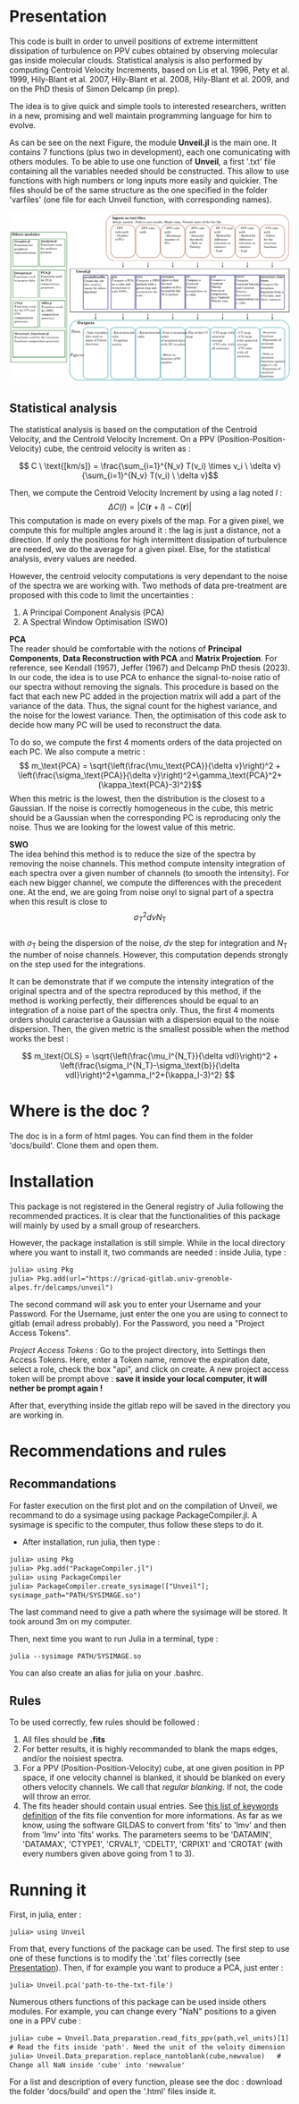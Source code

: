 

# Presentation 
This code is built in order to unveil positions of extreme intermittent dissipation of turbulence on PPV cubes obtained by observing molecular gas inside molecular clouds. Statistical analysis is also performed by computing Centroid Velocity Increments, based on Lis et al. 1996, Pety et al. 1999, Hily-Blant et al. 2007, Hily-Blant et al. 2008, Hily-Blant et al. 2009, and on the PhD thesis of Simon Delcamp (in prep).

The idea is to give quick and simple tools to interested researchers, written in a new, promising and well maintain programming language for him to evolve. 

As can be see on the next Figure, the module **Unveil.jl** is the main one. It contains 7 functions (plus two in development), each one comunicating with others modules. To be able to use one function of **Unveil**, a first '.txt' file containing all the variables needed should be constructed. This allow to use functions with high numbers or long inputs more easily and quickier. The files should be of the same structure as the one specified in the folder 'varfiles' (one file for each Unveil function, with corresponding names). 


![Structuration of the code](docs/build/assets/codestructure.png)

## Statistical analysis
The statistical analysis is based on the computation of the Centroid Velocity, and the Centroid Velocity Increment. On a PPV (Position-Position-Velocity) cube, the centroid velocity is writen as :

  $$  C \ \text{[km/s]} = \frac{\sum_{i=1}^{N_v} T(v_i) \times v_i \ \delta v}{\sum_{i=1}^{N_v} T(v_i) \ \delta v}$$

Then, we compute the Centroid Velocity Increment by using a lag noted $l$ :
$$\Delta C(l) = |C(\textbf{r}+l)-C(\textbf{r}) |$$
This computation is made on every pixels of the map. For a given pixel, we compute this for multiple angles around it : the lag is just a distance, not a direction. If only the positions for high intermittent dissipation of turbulence are needed, we do the average for a given pixel. Else, for the statistical analysis, every values are needed. 

However, the centroid velocity computations is very dependant to the noise of the spectra we are working with. Two methods of data pre-treatment are proposed with this code to limit the uncertainties :
1. A Principal Component Analysis (PCA)
2. A Spectral Window Optimisation (SWO)

**PCA** \
The reader should be comfortable with the notions of **Principal Components**, **Data Reconstruction with PCA** and **Matrix Projection**. For reference, see Kendall (1957), Jeffer (1967) and Delcamp PhD thesis (2023). In our code, the idea is to use PCA to enhance the signal-to-noise ratio of our spectra without removing the signals. This procedure is based on the fact that each new PC added in the projection matrix will add a part of the variance of the data. Thus, the signal count for the highest variance, and the noise for the lowest variance. Then, the optimisation of this code ask to decide how many PC will be used to reconstruct the data. 

To do so, we compute the first 4 moments orders of the data projected on each PC. We also compute a metric :
  $$  m_\text{PCA} =  \sqrt{\left(\frac{\mu_\text{PCA}}{\delta v}\right)^2 + \left(\frac{\sigma_\text{PCA}}{\delta v}\right)^2+\gamma_\text{PCA}^2+(\kappa_\text{PCA}-3)^2}$$
When this metric is the lowest, then the distribution is the closest to a Gaussian. If the noise is correctly homogeneous in the cube, this metric should be a Gaussian when the corresponding PC is reproducing only the noise.  Thus we are looking for the lowest value of this metric.



**SWO** \
The idea behind this method is to reduce the size of the spectra by removing the noise channels. This method compute intensity integration of each spectra over a given number of channels (to smooth the intensity). For each new bigger channel, we compute the differences with the precedent one. At the end, we are going from noise onyl to signal part of a spectra when this result is close to $$\sigma_T^2 dv N_\text{T}$$  
with $\sigma_\text{T}$ being the dispersion of the noise, $dv$ the step for integration and $N_\text{T}$ the number of noise channels. However, this computation depends strongly on the step used for the integrations.

It can be demonstrate that if we compute the intensity integration of the original spectra and of the spectra reproduced by this method, if the method is working perfectly, their differences should be equal to an integration of a noise part of the spectra only. Thus, the first 4 moments orders should caracterise a Gaussian with a dispersion equal to the noise dispersion. Then, the given metric is the smallest possible when the method works the best :

$$   m_\text{OLS} =  \sqrt{\left(\frac{\mu_I^{N_T}}{\delta vdI}\right)^2 + \left(\frac{\sigma_I^{N_T}-\sigma_\text{b}}{\delta vdI}\right)^2+\gamma_I^2+(\kappa_I-3)^2} $$

# Where is the doc ?
The doc is in a form of html pages. You can find them in the folder 'docs/build'. Clone them and open them.

# Installation
This package is not registered in the General registry of Julia following the recommended practices. It is clear that the functionalities of this package will mainly by used by a small group of researchers. 

However, the package installation is still simple. While in the local directory where you want to install it, two commands are needed : inside Julia, type :

```
julia> using Pkg
julia> Pkg.add(url="https://gricad-gitlab.univ-grenoble-alpes.fr/delcamps/unveil")
```

The second command will ask you to enter your Username and your Password. For the Username, just enter the one you are using to connect to gitlab (email adress probably). For the Password, you need a "Project Access Tokens". 

*Project Access Tokens* :
Go to the project directory, into Settings then Access Tokens. Here, enter a Token name, remove the expiration date, select a role, check the box "api", and click on create. A new project access token will be prompt above : **save it inside your local computer, it will nether be prompt again !**

After that, everything inside the gitlab repo will be saved in the directory you are working in. 


# Recommendations and rules
## Recommandations
For faster execution on the first plot and on the compilation of Unveil, we recommand to do a sysimage using package PackageCompiler.jl. A sysimage is specific to the computer, thus follow these steps to do it.
- After installation, run julia, then type : 
```
julia> using Pkg
julia> Pkg.add("PackageCompiler.jl")
julia> using PackageCompiler
julia> PackageCompiler.create_sysimage(["Unveil"]; sysimage_path="PATH/SYSIMAGE.so")
```
The last command need to give a path where the sysimage will be stored. It took around 3m on my computer. 

Then, next time you want to run Julia in a terminal, type :
```
julia --sysimage PATH/SYSIMAGE.so
```
You can also create an alias for julia on your .bashrc.


## Rules
To be used correctly, few rules should be followed : 
1. All files should be **.fits**
2. For better results, it is highly recommanded to blank the maps edges, and/or the noisiest spectra. 
3. For a PPV (Position-Position-Velocity) cube, at one given position in PP space, if one velocity channel is blanked, it should be blanked on every others velocity channels. We call that *regular blanking*. If not, the code will throw an error. 
4. The fits header should contain usual entries. See [this list of keywords definition](https://heasarc.gsfc.nasa.gov/docs/fcg/standard_dict.html) of the fits file convention for more informations. As far as we know, using the software GILDAS to convert from 'fits' to 'lmv' and then from 'lmv' into 'fits' works. The parameters seems to be 'DATAMIN', 'DATAMAX', 'CTYPE1', 'CRVAL1', 'CDELT1', 'CRPIX1' and 'CROTA1' (with every numbers given above going from 1 to 3).




# Running it


First, in julia, enter : 
```
julia> using Unveil
```

From that, every functions of the package can be used. The first step to use one of these functions is to modify the '.txt' files correctly (see [Presentation](#Presentation)). Then, if for example you want to produce a PCA, just enter :
```
julia> Unveil.pca('path-to-the-txt-file')
```


Numerous others functions of this package can be used inside others modules. For example, you can change every "NaN" positions to a given one in a PPV cube : 
```
julia> cube = Unveil.Data_preparation.read_fits_ppv(path,vel_units)[1]   # Read the fits inside 'path'. Need the unit of the veloity dimension
julia> Unveil.Data_preparation.replace_nantoblank(cube,newvalue)   # Change all NaN inside 'cube' into 'newvalue'
```

For a list and description of every function, please see the doc : download the folder 'docs/build' and open the '.html' files inside it. 





